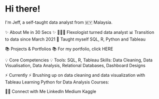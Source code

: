 # Hi there!

I'm Jeff, a self-taught data analyst from 🇲🇾 Malaysia.

✨ About Me in 30 Secs ✨
👩🏻‍💻 Flexologist turned data analyst
📊 Transition to data since March 2021
📝 Taught myself SQL, R, Python and Tableau

📚 Projects & Portfolios 📚
For my portfolio, click HERE

💡 Core Competencies 💡
Tools: SQL, R, Tableau
Skills: Data Cleaning, Data Visualisation, Data Analysis, Relational Databases, Dashboard Designs

⚡️ Currently ⚡️
Brushing up on data cleaning and data visualization with Tableau
Learning Python for Data Analysis
Courses:

🙌🏻 Connect with Me
LinkedIn
Medium
Kaggle
